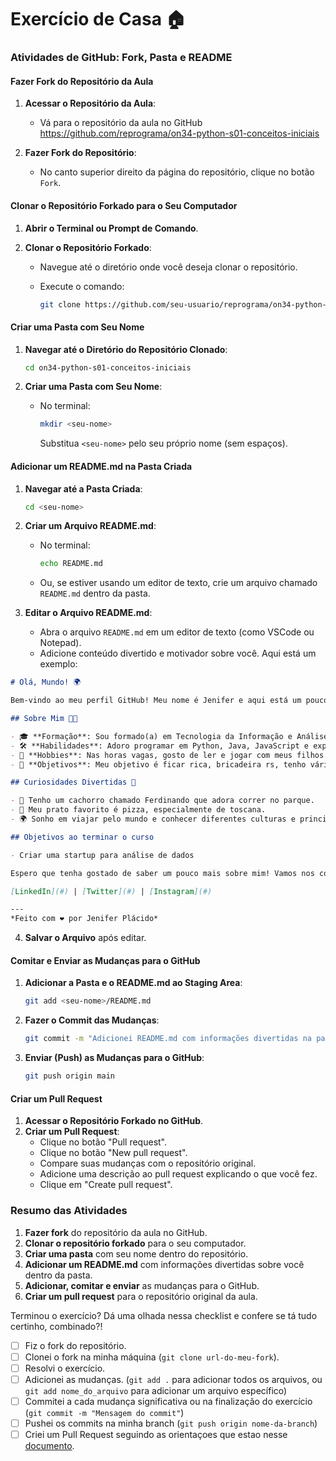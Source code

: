 # Exercício de Casa 🏠 

### Atividades de GitHub: Fork, Pasta e README

#### Fazer Fork do Repositório da Aula

1. **Acessar o Repositório da Aula**:
   - Vá para o repositório da aula no GitHub https://github.com/reprograma/on34-python-s01-conceitos-iniciais

2. **Fazer Fork do Repositório**:
   - No canto superior direito da página do repositório, clique no botão `Fork`.

#### Clonar o Repositório Forkado para o Seu Computador

1. **Abrir o Terminal ou Prompt de Comando**.

2. **Clonar o Repositório Forkado**:

   - Navegue até o diretório onde você deseja clonar o repositório.

   - Execute o comando:

     ```sh
     git clone https://github.com/seu-usuario/reprograma/on34-python-s01-conceitos-iniciais
     ```

     

####  Criar uma Pasta com Seu Nome

1. **Navegar até o Diretório do Repositório Clonado**:

   ```sh
   cd on34-python-s01-conceitos-iniciais
   ```

2. **Criar uma Pasta com Seu Nome**:

   - No terminal:

     ```sh
     mkdir <seu-nome>
     ```

     Substitua `<seu-nome>` pelo seu próprio nome (sem espaços).

#### Adicionar um README.md na Pasta Criada

1. **Navegar até a Pasta Criada**:

   ```sh
   cd <seu-nome>
   ```

2. **Criar um Arquivo README.md**:

   - No terminal:

     ```sh
     echo README.md
     ```

   - Ou, se estiver usando um editor de texto, crie um arquivo chamado `README.md` dentro da pasta.

3. **Editar o Arquivo README.md**:

   - Abra o arquivo `README.md` em um editor de texto (como VSCode ou Notepad).
   - Adicione conteúdo divertido e motivador sobre você. Aqui está um exemplo:

```markdown
# Olá, Mundo! 🌍

Bem-vindo ao meu perfil GitHub! Meu nome é Jenifer e aqui está um pouco sobre mim de uma forma divertida e motivadora:

## Sobre Mim 🧑‍💻

- 🎓 **Formação**: Sou formado(a) em Tecnologia da Informação e Análises e Desenvolvimento de Software.
- 🛠 **Habilidades**: Adoro programar em Python, Java, JavaScript e explorar novas tecnologias.
- 🎨 **Hobbies**: Nas horas vagas, gosto de ler e jogar com meus filhos.
- 🌟 **Objetivos**: Meu objetivo é ficar rica, bricadeira rs, tenho vários mas quero muito ir a Disney.

## Curiosidades Divertidas 🎉

- 🐶 Tenho um cachorro chamado Ferdinando que adora correr no parque.
- 🍕 Meu prato favorito é pizza, especialmente de toscana.
- 🌍 Sonho em viajar pelo mundo e conhecer diferentes culturas e principalmente ir a Disney.

## Objetivos ao terminar o curso

- Criar uma startup para análise de dados 

Espero que tenha gostado de saber um pouco mais sobre mim! Vamos nos conectar e construir algo incrível juntos!

[LinkedIn](#) | [Twitter](#) | [Instagram](#)

---
*Feito com ❤️ por Jenifer Plácido*
```

4. **Salvar o Arquivo** após editar.

####  Comitar e Enviar as Mudanças para o GitHub

1. **Adicionar a Pasta e o README.md ao Staging Area**:

   ```sh
   git add <seu-nome>/README.md
   ```

2. **Fazer o Commit das Mudanças**:

   ```sh
   git commit -m "Adicionei README.md com informações divertidas na pasta <seu-nome>"
   ```

3. **Enviar (Push) as Mudanças para o GitHub**:

   ```sh
   git push origin main
   ```

####  Criar um Pull Request

1. **Acessar o Repositório Forkado no GitHub**.
2. **Criar um Pull Request**:
   - Clique no botão "Pull request".
   - Clique no botão "New pull request".
   - Compare suas mudanças com o repositório original.
   - Adicione uma descrição ao pull request explicando o que você fez.
   - Clique em "Create pull request".

### Resumo das Atividades

1. **Fazer fork** do repositório da aula no GitHub.
2. **Clonar o repositório forkado** para o seu computador.
3. **Criar uma pasta** com seu nome dentro do repositório.
4. **Adicionar um README.md** com informações divertidas sobre você dentro da pasta.
5. **Adicionar, comitar e enviar** as mudanças para o GitHub.
6. **Criar um pull request** para o repositório original da aula.



Terminou o exercício? Dá uma olhada nessa checklist e confere se tá tudo certinho, combinado?!

- [ ] Fiz o fork do repositório.
- [ ] Clonei o fork na minha máquina (`git clone url-do-meu-fork`).
- [ ] Resolvi o exercício.
- [ ] Adicionei as mudanças. (`git add .` para adicionar todos os arquivos, ou `git add nome_do_arquivo` para adicionar um arquivo específico)
- [ ] Commitei a cada mudança significativa ou na finalização do exercício (`git commit -m "Mensagem do commit"`)
- [ ] Pushei os commits na minha branch (`git push origin nome-da-branch`)
- [ ] Criei um Pull Request seguindo as orientaçoes que estao nesse [documento](https://github.com/mflilian/repo-example/blob/main/exercicios/para-casa/instrucoes-pull-request.md).
